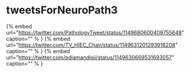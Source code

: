 # tweetsForNeuroPath3

{% embed url="https://twitter.com/PathologyTweet/status/1149680600409755648"  caption="" % }
{% embed url="https://twitter.com/TV_HIEC_Chair/status/1149631201293918208"  caption="" % }
{% embed url="https://twitter.com/pdiamandisii/status/1149630669531693057"  caption="" % }
